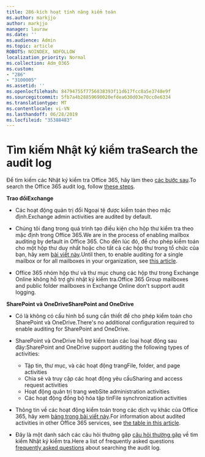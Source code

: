 ```yaml
---
title: 286-kích hoạt tính năng kiểm toán
ms.author: markjjo
author: markjjo
manager: lauraw
ms.date: ''
ms.audience: Admin
ms.topic: article
ROBOTS: NOINDEX, NOFOLLOW
localization_priority: Normal
ms.collection: Adm_O365
ms.custom:
- "286"
- "3100005"
ms.assetid: ''
ms.openlocfilehash: 84794755f7756838393f11d617fcc8a5e3748e9f
ms.sourcegitcommit: 5fb7a4b28859690020efdea630d03e70cc0e6334
ms.translationtype: MT
ms.contentlocale: vi-VN
ms.lasthandoff: 06/28/2019
ms.locfileid: "35388483"
---
```

# <a name="search-the-audit-log"></a><span data-ttu-id="1ee55-102">Tìm kiếm Nhật ký kiểm tra</span><span class="sxs-lookup"><span data-stu-id="1ee55-102">Search the audit log</span></span>

<span data-ttu-id="1ee55-103">Để tìm kiếm các Nhật ký kiểm tra Office 365, hãy làm theo [các bước sau](https://docs.microsoft.com/office365/securitycompliance/search-the-audit-log-in-security-and-compliance#search-the-audit-log).</span><span class="sxs-lookup"><span data-stu-id="1ee55-103">To search the Office 365 audit log, follow [these steps](https://docs.microsoft.com/office365/securitycompliance/search-the-audit-log-in-security-and-compliance#search-the-audit-log).</span></span>

<span data-ttu-id="1ee55-104">**Trao đổi**</span><span class="sxs-lookup"><span data-stu-id="1ee55-104">**Exchange**</span></span>

- <span data-ttu-id="1ee55-105">Các hoạt động quản trị đổi Ngoại tệ được kiểm toán theo mặc định.</span><span class="sxs-lookup"><span data-stu-id="1ee55-105">Exchange admin activities are audited by default.</span></span>

- <span data-ttu-id="1ee55-106">Chúng tôi đang trong quá trình tạo điều kiện cho hộp thư kiểm tra theo mặc định trong Office 365.</span><span class="sxs-lookup"><span data-stu-id="1ee55-106">We are in the process of enabling mailbox auditing by default in Office 365.</span></span> <span data-ttu-id="1ee55-107">Cho đến lúc đó, để cho phép kiểm toán cho một hộp thư duy nhất hoặc cho tất cả các hộp thư trong tổ chức của bạn, hãy xem [bài viết này](https://docs.microsoft.com/office365/securitycompliance/enable-mailbox-auditing).</span><span class="sxs-lookup"><span data-stu-id="1ee55-107">Until then, to enable auditing for a single mailbox or for all mailboxes in your organization, see  [this article](https://docs.microsoft.com/office365/securitycompliance/enable-mailbox-auditing).</span></span>

- <span data-ttu-id="1ee55-108">Office 365 nhóm hộp thư và thư mục chung các hộp thư trong Exchange Online không hỗ trợ ghi nhật ký kiểm tra.</span><span class="sxs-lookup"><span data-stu-id="1ee55-108">Office 365 Group mailboxes and public folder mailboxes in Exchange Online don't support audit logging.</span></span>

<span data-ttu-id="1ee55-109">**SharePoint và OneDrive**</span><span class="sxs-lookup"><span data-stu-id="1ee55-109">**SharePoint and OneDrive**</span></span>

- <span data-ttu-id="1ee55-110">Có là không có cấu hình bổ sung cần thiết để cho phép kiểm toán cho SharePoint và OneDrive.</span><span class="sxs-lookup"><span data-stu-id="1ee55-110">There's no additional configuration required to enable auditing for SharePoint and OneDrive.</span></span>

- <span data-ttu-id="1ee55-111">SharePoint và OneDrive hỗ trợ kiểm toán các loại hoạt động sau đây:</span><span class="sxs-lookup"><span data-stu-id="1ee55-111">SharePoint and OneDrive support auditing the following types of activities:</span></span>

    - <span data-ttu-id="1ee55-112">Tập tin, thư mục, và các hoạt động trang</span><span class="sxs-lookup"><span data-stu-id="1ee55-112">File, folder, and page activities</span></span>
    - <span data-ttu-id="1ee55-113">Chia sẻ và truy cập các hoạt động yêu cầu</span><span class="sxs-lookup"><span data-stu-id="1ee55-113">Sharing and access request activities</span></span>
    - <span data-ttu-id="1ee55-114">Hoạt động quản trị trang web</span><span class="sxs-lookup"><span data-stu-id="1ee55-114">Site administration activities</span></span>
    - <span data-ttu-id="1ee55-115">Các hoạt động đồng bộ hóa tập tin</span><span class="sxs-lookup"><span data-stu-id="1ee55-115">File synchronization activities</span></span>

- <span data-ttu-id="1ee55-116">Thông tin về các hoạt động kiểm toán trong các dịch vụ khác của Office 365, hãy xem [bảng trong bài viết này](https://docs.microsoft.com/office365/securitycompliance/search-the-audit-log-in-security-and-compliance#audited-activities).</span><span class="sxs-lookup"><span data-stu-id="1ee55-116">For information about audited activities in other Office 365 services, see  [the table in this article](https://docs.microsoft.com/office365/securitycompliance/search-the-audit-log-in-security-and-compliance#audited-activities).</span></span>

- <span data-ttu-id="1ee55-117">Đây là một danh sách các câu hỏi thường gặp [câu hỏi thường gặp](https://docs.microsoft.com/office365/securitycompliance/search-the-audit-log-in-security-and-compliance#frequently-asked-questions) về tìm kiếm Nhật ký kiểm tra.</span><span class="sxs-lookup"><span data-stu-id="1ee55-117">Here a list of frequently asked questions [frequently asked questions](https://docs.microsoft.com/office365/securitycompliance/search-the-audit-log-in-security-and-compliance#frequently-asked-questions) about searching the audit log.</span></span>